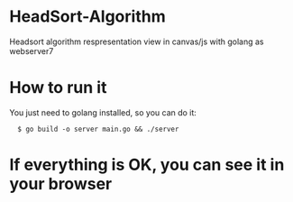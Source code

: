 # HeadSort-Algorithm
Headsort algorithm respresentation view in canvas/js with golang as webserver7

# How to run it
You just need to golang installed, so you can do it:

```console
  $ go build -o server main.go && ./server
```

# If everything is OK, you can see it in your browser
